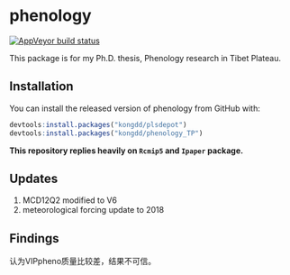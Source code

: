 # phenology

<!-- badges: start -->
[![AppVeyor build status](https://ci.appveyor.com/api/projects/status/github/kongdd/phenology_TP?branch=master&svg=true)](https://ci.appveyor.com/project/kongdd/phenology_TP)
<!-- badges: end -->

This package is for my Ph.D. thesis, Phenology research in Tibet Plateau.

## Installation

You can install the released version of phenology from GitHub with:

``` R
devtools:install.packages("kongdd/plsdepot")
devtools:install.packages("kongdd/phenology_TP")
```

**This repository replies heavily on `Rcmip5` and `Ipaper` package.**

## Updates

1. MCD12Q2 modified to V6
2. meteorological forcing update to 2018

## Findings

认为VIPpheno质量比较差，结果不可信。

